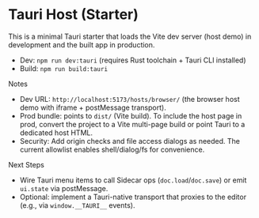 # Tauri Host (Starter)

This is a minimal Tauri starter that loads the Vite dev server (host demo) in development and the built app in production.

- Dev: `npm run dev:tauri` (requires Rust toolchain + Tauri CLI installed)
- Build: `npm run build:tauri`

Notes
- Dev URL: `http://localhost:5173/hosts/browser/` (the browser host demo with iframe + postMessage transport).
- Prod bundle: points to `dist/` (Vite build). To include the host page in prod, convert the project to a Vite multi-page build or point Tauri to a dedicated host HTML.
- Security: Add origin checks and file access dialogs as needed. The current allowlist enables shell/dialog/fs for convenience.

Next Steps
- Wire Tauri menu items to call Sidecar ops (`doc.load`/`doc.save`) or emit `ui.state` via postMessage.
- Optional: implement a Tauri-native transport that proxies to the editor (e.g., via `window.__TAURI__` events).
